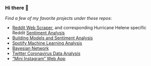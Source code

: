 ### Hi there 👋

*Find a few of my favorite projects under these repos*:
- [Reddit Web Scraper](https://github.com/sjanefullerton/Web-Scraper), and corresponding Hurricane Helene specific Reddit [Sentiment Analysis](https://github.com/sjanefullerton/Sentiment-Analysis)
- [Building Models and Sentiment Analysis](https://github.com/sjanefullerton/Sentiment-Analysis)
- [Spotify Machine Learning Analysis](https://github.com/sjanefullerton/Spotify-Analysis)
- [Bayesian Network](https://github.com/sjanefullerton/Bayesian-Networks)
- [Twitter Coronavirus Data Analysis](https://github.com/sjanefullerton/twitter_coronavirus)
- [“Mini Instagram” Web App](https://github.com/sjanefullerton/flask-on-docker)
